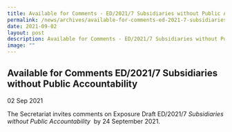 ```yaml
---
title: Available for Comments - ED/2021/7 Subsidiaries without Public Accountability
permalink: /news/archives/available-for-comments-ed-2021-7-subsidiaries-without-public-accountability/
date: 2021-09-02
layout: post
description: Available for Comments - ED/2021/7 Subsidiaries without Public Accountability
image: ""
---
```

Available for Comments ED/2021/7 Subsidiaries without Public Accountability
-----------------------------------------------------------------------------

02 Sep 2021

The Secretariat invites comments on Exposure Draft ED/2021/7 _Subsidiaries without Public Accountability_  by 24 September 2021.